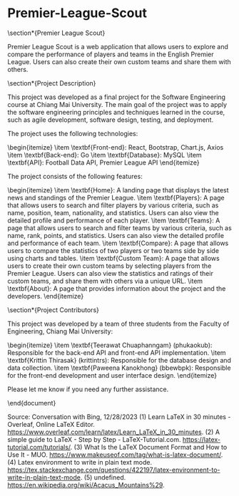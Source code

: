 # Premier-League-Scout
\section*{Premier League Scout}

Premier League Scout is a web application that allows users to explore and compare the performance of players and teams in the English Premier League. Users can also create their own custom teams and share them with others.

\section*{Project Description}

This project was developed as a final project for the Software Engineering course at Chiang Mai University. The main goal of the project was to apply the software engineering principles and techniques learned in the course, such as agile development, software design, testing, and deployment.

The project uses the following technologies:

\begin{itemize}
    \item \textbf{Front-end}: React, Bootstrap, Chart.js, Axios
    \item \textbf{Back-end}: Go
    \item \textbf{Database}: MySQL
    \item \textbf{API}: Football Data API, Premier League API
\end{itemize}

The project consists of the following features:

\begin{itemize}
    \item \textbf{Home}: A landing page that displays the latest news and standings of the Premier League.
    \item \textbf{Players}: A page that allows users to search and filter players by various criteria, such as name, position, team, nationality, and statistics. Users can also view the detailed profile and performance of each player.
    \item \textbf{Teams}: A page that allows users to search and filter teams by various criteria, such as name, rank, points, and statistics. Users can also view the detailed profile and performance of each team.
    \item \textbf{Compare}: A page that allows users to compare the statistics of two players or two teams side by side using charts and tables.
    \item \textbf{Custom Team}: A page that allows users to create their own custom teams by selecting players from the Premier League. Users can also view the statistics and ratings of their custom teams, and share them with others via a unique URL.
    \item \textbf{About}: A page that provides information about the project and the developers.
\end{itemize}

\section*{Project Contributors}

This project was developed by a team of three students from the Faculty of Engineering, Chiang Mai University:

\begin{itemize}
    \item \textbf{Teerawat Chuaphanngam} (phukaokub): Responsible for the back-end API and front-end API implementation.
    \item \textbf{Krittin Thirasak} (krittintrs): Responsible for the database design and data collection.
    \item \textbf{Paweena Kanokhong} (bbewbpk): Responsible for the front-end development and user interface design.
\end{itemize}

Please let me know if you need any further assistance.

\end{document}

Source: Conversation with Bing, 12/28/2023
(1) Learn LaTeX in 30 minutes - Overleaf, Online LaTeX Editor. https://www.overleaf.com/learn/latex/Learn_LaTeX_in_30_minutes.
(2) A simple guide to LaTeX - Step by Step - LaTeX-Tutorial.com. https://latex-tutorial.com/tutorials/.
(3) What Is the LaTeX Document Format and How to Use It - MUO. https://www.makeuseof.com/tag/what-is-latex-document/.
(4) Latex environment to write in plain text mode. https://tex.stackexchange.com/questions/422197/latex-environment-to-write-in-plain-text-mode.
(5) undefined. https://en.wikipedia.org/wiki/Acacus_Mountains%29.
